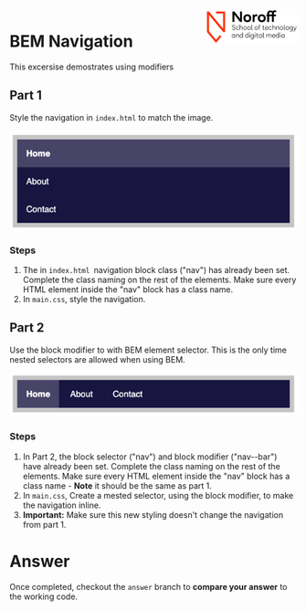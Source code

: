 <img src="./.readme/images/noroff-light.png" width="160" align="right">

# BEM Navigation

This excersise demostrates using modifiers

## Part 1

Style the navigation in `index.html` to match the image.  

![Styled Buttons](./.readme/images/example1.png)

### Steps

1. The in `index.html `navigation block class ("nav") has already been set.  Complete the class naming on the rest of the elements.  Make sure every HTML element inside the "nav" block has a class name.
2. In `main.css`, style the navigation.

## Part 2

Use the block modifier to with BEM element selector.  This is the only time nested selectors are allowed when using BEM.

![Styled Buttons](./.readme/images/example2.png)

### Steps

1. In Part 2, the block selector ("nav") and block modifier ("nav--bar") have already been set. Complete the class naming on the rest of the elements.  Make sure every HTML element inside the "nav" block has a class name - **Note** it should be the same as part 1.
2. In `main.css`, Create a mested selector, using the block modifier, to make the navigation inline.
3. **Important:** Make sure this new styling doesn't change the navigation from part 1.

# Answer

Once completed, checkout the `answer` branch to **compare your answer** to the working code.